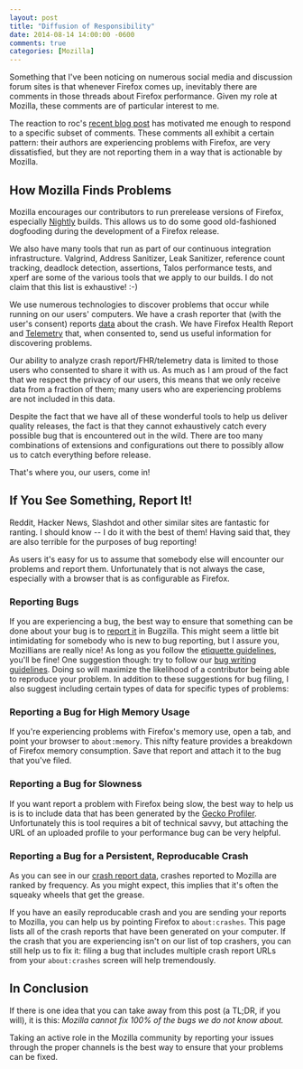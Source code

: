 ```yaml
---
layout: post
title: "Diffusion of Responsibility"
date: 2014-08-14 14:00:00 -0600
comments: true
categories: [Mozilla]
---
```

Something that I've been noticing on numerous social media and discussion forum 
sites is that whenever Firefox comes up, inevitably there are comments in those 
threads about Firefox performance. Given my role at Mozilla, these comments are 
of particular interest to me.

The reaction to roc's [recent blog post](http://robert.ocallahan.org/2014/08/choose-firefox-now-or-later-you-wont.html) 
has motivated me enough to respond to a specific subset of comments. These 
comments all exhibit a certain pattern: their authors are experiencing problems 
with Firefox, are very dissatisfied, but they are not reporting them in a way 
that is actionable by Mozilla.

How Mozilla Finds Problems
--------------------------

Mozilla encourages our contributors to run prerelease versions of Firefox, 
especially [Nightly](http://nightly.mozilla.org) builds. This allows us to do 
some good old-fashioned dogfooding during the development of a Firefox release. 

We also have many tools that run as part of our continuous integration 
infrastructure. Valgrind, Address Sanitizer, Leak Sanitizer, reference count 
tracking, deadlock detection, assertions, Talos performance tests, and xperf are 
some of the various tools that we apply to our builds. I do not claim that this 
list is exhaustive! :-)

We use numerous technologies to discover problems that occur while running on 
our users' computers. We have a crash reporter that (with the user's consent) 
reports [data](https://crash-stats.mozilla.com/home/products/Firefox) about the 
crash. We have Firefox Health Report and [Telemetry](http://telemetry.mozilla.org) 
that, when consented to, send us useful information for discovering problems.

Our ability to analyze crash report/FHR/telemetry data is limited to those users 
who consented to share it with us. As much as I am proud of the fact that we 
respect the privacy of our users, this means that we only receive data from a 
fraction of them; many users who are experiencing problems are not included in 
this data.

Despite the fact that we have all of these wonderful tools to help us deliver 
quality releases, the fact is that they cannot exhaustively catch every possible 
bug that is encountered out in the wild. There are too many combinations of 
extensions and configurations out there to possibly allow us to catch 
everything before release.

That's where you, our users, come in!

If You See Something, Report It!
--------------------------------

Reddit, Hacker News, Slashdot and other similar sites are fantastic for ranting. 
I should know -- I do it with the best of them! Having said that, they are also 
terrible for the purposes of bug reporting!

As users it's easy for us to assume that somebody else will encounter our 
problems and report them. Unfortunately that is not always the case, especially 
with a browser that is as configurable as Firefox.

### Reporting Bugs

If you are experiencing a bug, the best way to ensure that something can be done 
about your bug is to [report it](https://bugzilla.mozilla.org/enter_bug.cgi?format=guided) 
in Bugzilla. This might seem a little bit intimidating for somebody who is new 
to bug reporting, but I assure you, Mozillians are really nice! As long as you 
follow the [etiquette guidelines](https://bugzilla.mozilla.org/page.cgi?id=etiquette.html), 
you'll be fine! One suggestion though: try to follow our 
[bug writing guidelines](https://developer.mozilla.org/en-US/docs/Mozilla/QA/Bug_writing_guidelines). 
Doing so will maximize the likelihood of a contributor being able to reproduce 
your problem. In addition to these suggestions for bug filing, I also suggest 
including certain types of data for specific types of problems:

### Reporting a Bug for High Memory Usage

If you're experiencing problems with Firefox's memory use, open a tab, and 
point your browser to `about:memory`. This nifty feature provides a breakdown 
of Firefox memory consumption. Save that report and attach it to the bug that 
you've filed.

### Reporting a Bug for Slowness

If you want report a problem with Firefox being slow, the best way to help us is 
is to include data that has been generated by the [Gecko Profiler](https://developer.mozilla.org/en-US/docs/Mozilla/Performance/Profiling_with_the_Built-in_Profiler).
Unfortunately this is tool requires a bit of technical savvy, but attaching the 
URL of an uploaded profile to your performance bug can be very helpful.

### Reporting a Bug for a Persistent, Reproducable Crash

As you can see in our [crash report data](https://crash-stats.mozilla.com/home/products/Firefox),
crashes reported to Mozilla are ranked by frequency. As you might expect, this 
implies that it's often the squeaky wheels that get the grease.

If you have an easily reproducable crash and you are sending your reports to 
Mozilla, you can help us by pointing Firefox to `about:crashes`. This page lists 
all of the crash reports that have been generated on your computer. If the crash 
that you are experiencing isn't on our list of top crashers, you can still help 
us to fix it: filing a bug that includes multiple crash report URLs from your 
`about:crashes` screen will help tremendously.

In Conclusion
-------------

If there is one idea that you can take away from this post (a TL;DR, if you will),
it is this: *Mozilla cannot fix 100% of the bugs we do not know about.*

Taking an active role in the Mozilla community by reporting your issues through 
the proper channels is the best way to ensure that your problems can be fixed.
